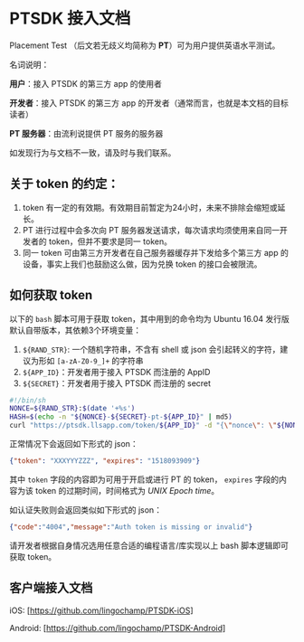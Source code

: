 # PTSDK 接入文档

Placement Test （后文若无歧义均简称为 **PT**）可为用户提供英语水平测试。

名词说明：

**用户**：接入 PTSDK 的第三方 app 的使用者

**开发者**：接入 PTSDK 的第三方 app 的开发者（通常而言，也就是本文档的目标读者）

**PT 服务器**：由流利说提供 PT 服务的服务器

如发现行为与文档不一致，请及时与我们联系。

## 关于 token 的约定：

1. token 有一定的有效期。有效期目前暂定为24小时，未来不排除会缩短或延长。
2. PT 进行过程中会多次向 PT 服务器发送请求，每次请求均须使用来自同一开发者的 token，但并不要求是同一 token。
3. 同一 token 可由第三方开发者在自己服务器缓存并下发给多个第三方 app 的设备，事实上我们也鼓励这么做，因为兑换 token 的接口会被限流。

## 如何获取 token

以下的 `bash` 脚本可用于获取 token，其中用到的命令均为 Ubuntu 16.04 发行版默认自带版本，其依赖3个环境变量：
1. `${RAND_STR}`: 一个随机字符串，不含有 shell 或 json 会引起转义的字符，建议为形如 `[a-zA-Z0-9_]+` 的字符串
2. `${APP_ID}`：开发者用于接入 PTSDK 而注册的 AppID
3. `${SECRET}`：开发者用于接入 PTSDK 而注册的 secret

```bash
#!/bin/sh
NONCE=${RAND_STR}:$(date '+%s')
HASH=$(echo -n "${NONCE}-${SECRET}-pt-${APP_ID}" | md5)
curl "https://ptsdk.llsapp.com/token/${APP_ID}" -d "{\"nonce\": \"${NONCE}\", \"hash\": \"${HASH}\"}"
```

正常情况下会返回如下形式的 json：

```json
{"token": "XXXYYYZZZ", "expires": "1518093909"}
```

其中 `token` 字段的内容即为可用于开启或进行 PT 的 token， `expires` 字段的内容为该 token 的过期时间，时间格式为 *UNIX Epoch time*。

如认证失败则会返回类似如下形式的 json：

```json
{"code":"4004","message":"Auth token is missing or invalid"}
```

请开发者根据自身情况选用任意合适的编程语言/库实现以上 bash 脚本逻辑即可获取 token。

## 客户端接入文档

iOS: [https://github.com/lingochamp/PTSDK-iOS]

Android: [https://github.com/lingochamp/PTSDK-Android]
